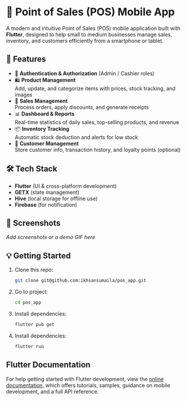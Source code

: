 # 📱 Point of Sales (POS) Mobile App

A modern and intuitive Point of Sales (POS) mobile application built with **Flutter**, designed to help small to medium businesses manage sales, inventory, and customers efficiently from a smartphone or tablet.

## 🚀 Features

- 🔐 **Authentication & Authorization** (Admin / Cashier roles)
- 🛍️ **Product Management**  
  Add, update, and categorize items with prices, stock tracking, and images
- 🧾 **Sales Management**  
  Process orders, apply discounts, and generate receipts
- 📊 **Dashboard & Reports**  
  Real-time statistics of daily sales, top-selling products, and revenue
- 📦 **Inventory Tracking**  
  Automatic stock deduction and alerts for low stock
- 👥 **Customer Management**  
  Store customer info, transaction history, and loyalty points (optional)


## 🛠️ Tech Stack

- **Flutter** (UI & cross-platform development)
- **GETX** (state management)
- **Hive** (local storage for offline use)
- **Firebase** (for notification)

## 📸 Screenshots
_Add screenshots or a demo GIF here_

## 💡 Getting Started

1. Clone this repo:
   ```bash
   git clone git@github.com:ikhsansumaila/pos_app.git
   
2. Go to project:
    ```bash
    cd pos_app

2. Install dependencies:
    ```bash
    flutter pub get

3. Install dependencies:
    ```bash
    flutter run

## Flutter Documentation
For help getting started with Flutter development, view the
[online documentation](https://docs.flutter.dev/), which offers tutorials,
samples, guidance on mobile development, and a full API reference.
